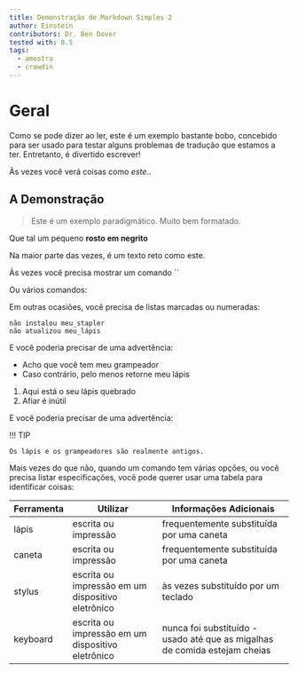 ```yaml
---
title: Demonstração de Markdown Simples 2
author: Einstein
contributors: Dr. Ben Dover
tested with: 8.5
tags:
  - amostra
  - crowdin
---
```


# Geral

Como se pode dizer ao ler, este é um exemplo bastante bobo, concebido para ser usado para testar alguns problemas de tradução que estamos a ter. Entretanto, é divertido escrever!

Às vezes você verá coisas como _este_..

## A Demonstração

> Este é um exemplo paradigmático. Muito bem formatado.

Que tal um pequeno **rosto em negrito**

Na maior parte das vezes, é um texto reto como este.

Às vezes você precisa mostrar um comando ``

Ou vários comandos:

Em outras ocasiões, você precisa de listas marcadas ou numeradas:

```
não instalou meu_stapler
não atualizou meu_lápis
```

E você poderia precisar de uma advertência:

- Acho que você tem meu grampeador
- Caso contrário, pelo menos retorne meu lápis

1. Aqui está o seu lápis quebrado
2. Afiar é inútil

E você poderia precisar de uma advertência:

!!! TIP

    Os lápis e os grampeadores são realmente antigos.

Mais vezes do que não, quando um comando tem várias opções, ou você precisa listar especificações, você pode querer usar uma tabela para identificar coisas:

| Ferramenta | Utilizar                                          | Informações Adicionais                                                     |
| ---------- | ------------------------------------------------- | -------------------------------------------------------------------------- |
| lápis      | escrita ou impressão                              | frequentemente substituída por uma caneta                                  |
| caneta     | escrita ou impressão                              | frequentemente substituída por uma caneta                                  |
| stylus     | escrita ou impressão em um dispositivo eletrônico | às vezes substituído por um teclado                                        |
| keyboard   | escrita ou impressão em um dispositivo eletrônico | nunca foi substituído - usado até que as migalhas de comida estejam cheias |
